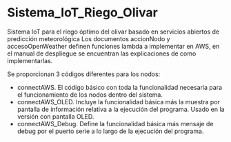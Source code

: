 # Sistema_IoT_Riego_Olivar
Sistema IoT para el riego óptimo del olivar basado en servicios abiertos de predicción meteorológica
Los documentos accionNodo y accesoOpenWeather definen funciones lambda a implementar en AWS, en el manual de despliegue se encuentran las explicaciones de como implementarlas.

Se proporcionan 3 códigos diferentes para los nodos:
  - connectAWS. El código básico con toda la funcionalidad necesaria para el funcionamiento de los nodos dentro del sistema.
  - connectAWS_OLED. Incluye la funcionalidad básica más la muestra por pantalla de información relativa a la ejecución del programa. Usado en la versión con pantalla OLED.
  - connectAWS_Debug. Define la funcionalidad básica más mensaje de debug por el puerto serie a lo largo de la ejecución del programa.
